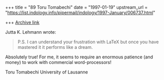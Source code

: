 +++
title = "89 Toru Tomabechi"
date = "1997-01-19"
upstream_url = "https://list.indology.info/pipermail/indology/1997-January/006737.html"

+++
[Archive link](https://list.indology.info/pipermail/indology/1997-January/006737.html)

Jutta K. Lehmann wrote:

> P.S. I can understand your frustration with LaTeX but once you have
> mastered it it performs like a dream.

Absolutely true! For me, it seems to require an enormous patience (and money)
to work with commercial word-processors!

Toru Tomabechi
University of Lausanne





